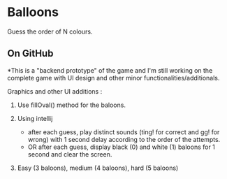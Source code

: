 # Balloons
Guess the order of N colours.



## On GitHub
*This is a "backend prototype" of the game and I'm still working on the complete game with UI design and other minor functionalities/additionals.

Graphics and other UI additions :

1. Use fillOval() method for the baloons.

2. Using intellij
    - after each guess, play distinct sounds (ting! for correct and gg! for wrong) with 1 second delay according
      to the order of the attempts.
    - OR after each guess, display black (0) and white (1) baloons for 1 second and clear the screen.

3. Easy (3 baloons), medium (4 baloons), hard (5 baloons)
